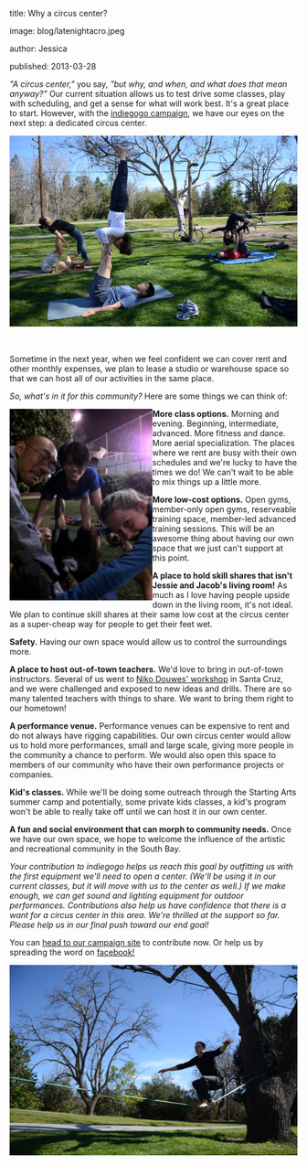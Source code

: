 title: Why a circus center?

image: blog/latenightacro.jpeg

author: Jessica

published: 2013-03-28



*"A circus center,"* you say, *"but why, and when, and what does that mean anyway?"*  Our current situation allows us to test drive some classes, play with scheduling, and get a sense for what will work best. It's a great place to start. However, with the [indiegogo campaign](http://igg.me/at/sbca/), we have our eyes on the next step: a dedicated circus center.



<img class="blog-image" src="/static/img/blog/acro.JPG" style="display: block; margin-left: auto; margin-right: auto;">



<br>

<br>

Sometime in the next year, when we feel confident we can cover rent and other monthly expenses, we plan to lease a studio or warehouse space so that we can host all of our activities in the same place. 



*So, what's in it for this community?* Here are some things we can think of: 



<img src="/static/img/blog/latenightacro.jpeg" class="blog-image" style="float: left; max-width: 250px">**More class options.** Morning and evening. Beginning, intermediate, advanced. More fitness and dance. More aerial specialization. The places where we rent are busy with their own schedules and we're lucky to have the times we do! We can't wait to be able to mix things up a little more.



**More low-cost options.** Open gyms, member-only open gyms, reserveable training space, member-led advanced training sessions. This will be an awesome thing about having our own space that we just can't support at this point.



**A place to hold skill shares that isn't Jessie and Jacob's living room!** As much as I love having people upside down in the living room, it's not ideal. We plan to continue skill shares at their same low cost at the circus center as a super-cheap way for people to get their feet wet.



**Safety.** Having our own space would allow us to control the surroundings more.



**A place to host out-of-town teachers.** We'd love to bring in out-of-town instructors. Several of us went to [Niko Douwes' workshop](/blog/what-goes-up-must-come-down/) in Santa Cruz, and we were challenged and exposed to new ideas and drills. There are so many talented teachers with things to share. We want to bring them right to our hometown! 



**A performance venue.** Performance venues can be expensive to rent and do not always have rigging capabilities. Our own circus center would allow us to hold more performances, small and large scale, giving more people in the community a chance to perform. We would also open this space to members of our community who have their own performance projects or companies.



**Kid's classes.** While we'll be doing some outreach through the Starting Arts summer camp and potentially, some private kids classes, a kid's program won't be able to really take off until we can host it in our own center.



**A fun and social environment that can morph to community needs.** Once we have our own space, we hope to welcome the influence of the artistic and recreational community in the South Bay.



*Your contribution to indiegogo helps us reach this goal by outfitting us with the first equipment we'll need to open a center. (We'll be using it in our current classes, but it will move with us to the center as well.) If we make enough, we can get sound and lighting equipment for outdoor performances. Contributions also help us have confidence that there is a want for a circus center in this area. We're thrilled at the support so far. Please help us in our final push toward our end goal!*



You can [head to our campaign site](http://igg.me/at/sbca/) to contribute now. Or help us by spreading the word on [facebook!](http://www.facebook.com/southbaycircusarts/)



<img src="/static/img/blog/jacobslack.JPG" class="blog-image" style="display: block; margin-left: auto; margin-right: auto">